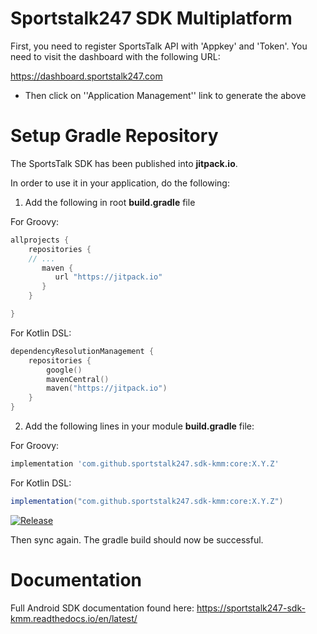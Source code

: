 # Sportstalk247 SDK Multiplatform

First, you need to register SportsTalk API with 'Appkey' and 'Token'.
You need to visit the dashboard with the following URL:

https://dashboard.sportstalk247.com

- Then click on ''Application Management'' link to generate the above

# Setup Gradle Repository

The SportsTalk SDK has been published into **jitpack.io**.

In order to use it in your application, do the following:

1. Add the following in root **build.gradle** file

For Groovy:
```groovy
allprojects {
    repositories {
    // ...
       maven {
          url "https://jitpack.io"
       }
    }

}
```
For Kotlin DSL:
```kotlin
dependencyResolutionManagement {
    repositories {
        google()
        mavenCentral()
        maven("https://jitpack.io")
    }
}
```

2. Add the following lines in your module **build.gradle** file:

For Groovy:
```groovy
implementation 'com.github.sportstalk247.sdk-kmm:core:X.Y.Z'
```

For Kotlin DSL:
```groovy
implementation("com.github.sportstalk247.sdk-kmm:core:X.Y.Z")
```

[![Release](https://jitpack.io/v/com.github.sportstalk247/sdk-kmm.svg)](https://jitpack.io/#com.github.sportstalk247/sdk-kmm)

Then sync again. The gradle build should now be successful.

# Documentation

Full Android SDK documentation found here: https://sportstalk247-sdk-kmm.readthedocs.io/en/latest/
